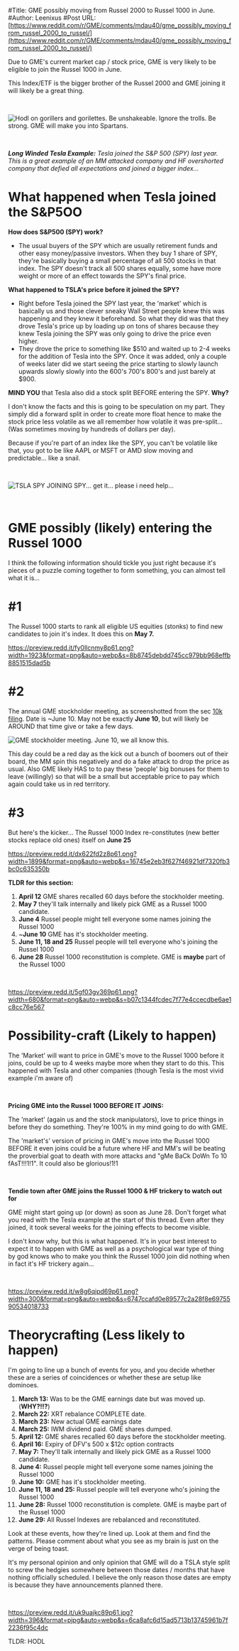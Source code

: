#Title: GME possibly moving from Russel 2000 to Russel 1000 in June.
#Author: Leenixus
#Post URL: [https://www.reddit.com/r/GME/comments/mdau40/gme_possibly_moving_from_russel_2000_to_russel/](https://www.reddit.com/r/GME/comments/mdau40/gme_possibly_moving_from_russel_2000_to_russel/)


Due to GME's current market cap / stock price, GME is very likely to be eligible to join the Russel 1000 in June.

This Index/ETF is the bigger brother of the Russel 2000 and GME joining it will likely be a great thing.

&#x200B;

![Hodl on gorillers and gorilettes. Be unshakeable. Ignore the trolls. Be strong. GME will make you into Spartans.](https://preview.redd.it/ao7gta5n89p61.jpg?width=640&format=pjpg&auto=webp&s=d10a72b7542e7867afb34ddf5a3c3c2f9ddf1ced)

&#x200B;

***Long Winded Tesla Example:*** *Tesla joined the S&P 500 (SPY) last year. This is a great example of an MM attacked company and HF overshorted company that defied all expectations and joined a bigger index...*

# What happened when Tesla joined the S&P5OO

**How does S&P500 (SPY) work?**

* The usual buyers of the SPY which are usually retirement funds and other easy money/passive investors. When they buy 1 share of SPY, they're basically buying a small percentage of all 500 stocks in that index. The SPY doesn't track all 500 shares equally, some have more weight or more of an effect towards the SPY's final price.

**What happened to TSLA's price before it joined the SPY?**

* Right before Tesla joined the SPY last year, the 'market' which is basically us and those clever sneaky Wall Street people knew this was happening and they knew it beforehand. So what they did was that they drove Tesla's price up by loading up on tons of shares because they knew Tesla joining the SPY was only going to drive the price even higher.
* They drove the price to something like $510 and waited up to 2-4 weeks for the addition of Tesla into the SPY. Once it was added, only a couple of weeks later did we start seeing the price starting to slowly launch upwards slowly slowly into the 600's 700's 800's and just barely at $900.

**MIND YOU** that Tesla also did a stock split BEFORE entering the SPY. **Why?**

I don't know the facts and this is going to be speculation on my part. They simply did a forward split in order to create more float hence to make the stock price less volatile as we all remember how volatile it was pre-split... (Was sometimes moving by hundreds of dollars per day).

Because if you're part of an index like the SPY, you can't be volatile like that, you got to be like AAPL or MSFT or AMD slow moving and predictable... like a snail.

&#x200B;

![TSLA SPY JOINING SPY... get it... please i need help...](https://preview.redd.it/r1bxya3j59p61.png?width=640&format=png&auto=webp&s=3b636621197255b65f4eb6b81244c49f637d8fce)

&#x200B;

# GME possibly (likely) entering the Russel 1000

I think the following information should tickle you just right because it's pieces of a puzzle coming together to form something, you can almost tell what it is...

# #1

The Russel 1000 starts to rank all eligible US equities (stonks) to find new candidates to join it's index. It does this on **May 7.**

https://preview.redd.it/fy0llcnmy8p61.png?width=1923&format=png&auto=webp&s=8b8745debdd745cc979bb968effb8851515dad5b

# #2

The annual GME stockholder meeting, as screenshotted from the sec [10k filing](https://sec.report/Document/0001326380-21-000032/). Date is \~June 10. May not be exactly **June 10**, but will likely be AROUND that time give or take a few days.

![GME stockholder meeting. June 10, we all know this.](https://preview.redd.it/mxos0jztx8p61.png?width=2477&format=png&auto=webp&s=99d5e4b9f94951029b4baf9cf3d6fdf7ab7e768e)

This day could be a red day as the kick out a bunch of boomers out of their board, the MM spin this negatively and do a fake attack to drop the price as usual. Also GME likely HAS to to pay these 'people' big bonuses for them to leave (willingly) so that will be a small but acceptable price to pay which again could take us in red territory.

# #3

But here's the kicker... The Russel 1000 Index re-constitutes (new better stocks replace old ones) itself on **June 25**

https://preview.redd.it/dx622fd2z8p61.png?width=1899&format=png&auto=webp&s=16745e2eb3f627f46921df7320fb3bc0c635350b

**TLDR for this section:**

1. **April 12** GME shares recalled 60 days before the stockholder meeting.
2. **May 7** they'll talk internally and likely pick GME as a Russel 1000 candidate.
3. **June 4** Russel people might tell everyone some names joining the Russel 1000
4. \~**June 10** GME has it's stockholder meeting.
5. **June 11, 18 and 25** Russel people will tell everyone who's joining the Russel 1000
6. **June 28** Russel 1000 reconstitution is complete. GME is **maybe** part of the Russel 1000

&#x200B;

https://preview.redd.it/5gf03gv369p61.png?width=680&format=png&auto=webp&s=b07c1344fcdec7f77e4ccecdbe6ae1c8cc76e567

# Possibility-craft (Likely to happen)

The 'Market' will want to price in GME's move to the Russel 1000 before it joins, could be up to 4 weeks maybe more when they start to do this. This happened with Tesla and other companies (though Tesla is the most vivid example i'm aware of)

&#x200B;

**Pricing GME into the Russel 1000 BEFORE IT JOINS:**

The 'market' (again us and the stock manipulators), love to price things in before they do something. They're 100% in my mind going to do with GME.

The 'market's' version of pricing in GME's move into the Russel 1000 BEFORE it even joins could be a future where HF and MM's will be beating the proverbial goat to death with more attacks and "gMe BaCk DoWn To 10 fAsT!!!1!1". It could also be glorious!1!1

&#x200B;

**Tendie town after GME joins the Russel 1000 & HF trickery to watch out for**

GME might start going up (or down) as soon as June 28. Don't forget what you read with the Tesla example at the start of this thread. Even after they joined, it took several weeks for the joining effects to become visible.

I don't know why, but this is what happened. It's in your best interest to expect it to happen with GME as well as a psychological war type of thing by god knows who to make you think the Russel 1000 join did nothing when in fact it's HF trickery again...

&#x200B;

https://preview.redd.it/w8g6qipd69p61.png?width=300&format=png&auto=webp&s=6747ccafd0e89577c2a28f8e6975590534018733

# Theorycrafting (Less likely to happen)

I'm going to line up a bunch of events for you, and you decide whether these are a series of coincidences or whether these are setup like dominoes.

1. **March 13:** Was to be the GME earnings date but was moved up. (**WHY?!!?**)
2. **March 22:** XRT rebalance COMPLETE date.
3. **March 23:** New actual GME earnings date
4. **March 25:** IWM dividend paid. GME shares dumped.
5. **April 12:** GME shares recalled 60 days before the stockholder meeting.
6. **April 16:** Expiry of DFV's 500 x $12c option contracts
7. **May 7:** They'll talk internally and likely pick GME as a Russel 1000 candidate.
8. **June 4:** Russel people might tell everyone some names joining the Russel 1000
9. **June 10:** GME has it's stockholder meeting.
10. **June 11, 18 and 25:** Russel people will tell everyone who's joining the Russel 1000
11. **June 28:** Russel 1000 reconstitution is complete. GME is maybe part of the Russel 1000
12. **June 29:** All Russel Indexes are rebalanced and reconstituted.

Look at these events, how they're lined up. Look at them and find the patterns. Please comment about what you see as my brain is just on the verge of being toast. 

It's my personal opinion and only opinion that GME will do a TSLA style split to screw the hedgies somewhere between those dates / months that have nothing officially scheduled. I believe the only reason those dates are empty is because they have announcements planned there.

&#x200B;

https://preview.redd.it/uk9uajkc89p61.jpg?width=396&format=pjpg&auto=webp&s=6ca8afc6d15ad5713b13745961b7f2236f95c4dc

TLDR: HODL